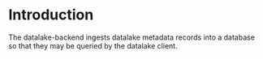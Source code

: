 Introduction
============

The datalake-backend ingests datalake metadata records into a database so that
they may be queried by the datalake client.

